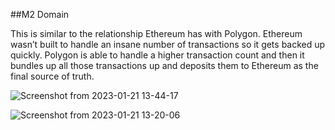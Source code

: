 ##M2 Domain 

This is similar to the relationship Ethereum has with Polygon. Ethereum wasn’t built to handle an insane number of transactions so it gets backed up quickly. Polygon is able to handle a higher transaction count and then it bundles up all those transactions up and deposits them to Ethereum as the final source of truth.

![Screenshot from 2023-01-21 13-44-17](https://user-images.githubusercontent.com/41795852/213869687-586a69c6-dc37-433f-a02b-853e57a26651.png)

![Screenshot from 2023-01-21 13-20-06](https://user-images.githubusercontent.com/41795852/213868691-f77b9bb6-1805-4626-904c-7c98d8164ff8.png)



